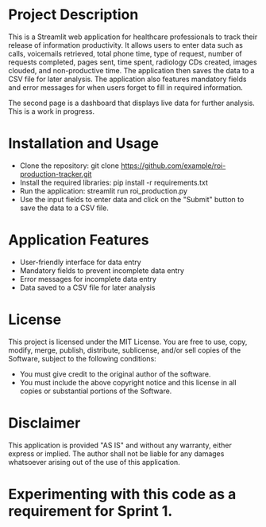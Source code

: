 # Project Description
This is a Streamlit web application for healthcare professionals to track their release of information productivity. It allows users to enter data such as calls, voicemails retrieved, total phone time, type of request, number of requests completed, pages sent, time spent, radiology CDs created, images clouded, and non-productive time. The application then saves the data to a CSV file for later analysis. The application also features mandatory fields and error messages for when users forget to fill in required information.

The second page is a dashboard that displays live data for further analysis. This is a work in progress.

# Installation and Usage

* Clone the repository: git clone https://github.com/example/roi-production-tracker.git
* Install the required libraries: pip install -r requirements.txt
* Run the application: streamlit run roi_production.py
* Use the input fields to enter data and click on the "Submit" button to save the data to a CSV file.

# Application Features

* User-friendly interface for data entry
* Mandatory fields to prevent incomplete data entry
* Error messages for incomplete data entry
* Data saved to a CSV file for later analysis

# License
This project is licensed under the MIT License. You are free to use, copy, modify, merge, publish, distribute, sublicense, and/or sell copies of the Software, subject to the following conditions:

* You must give credit to the original author of the software.
* You must include the above copyright notice and this license in all copies or substantial portions of the Software.

# Disclaimer
This application is provided "AS IS" and without any warranty, either express or implied. The author shall not be liable for any damages whatsoever arising out of the use of this application.

# Experimenting with this code as a requirement for Sprint 1.
